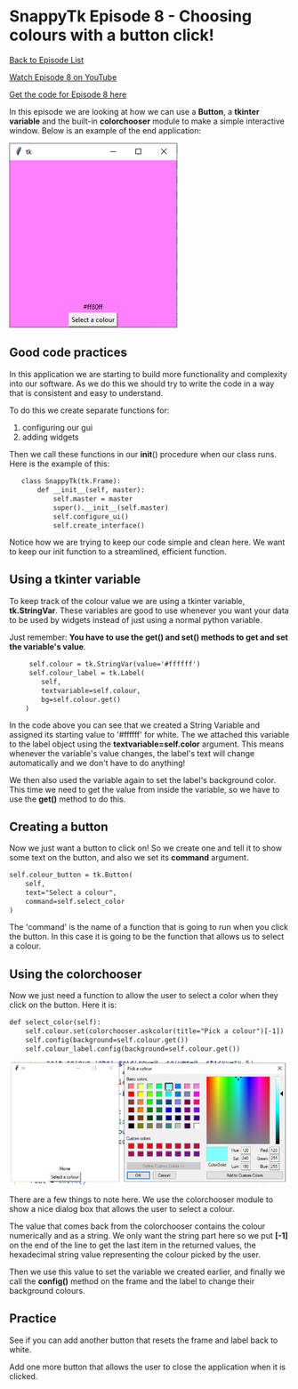 # SnappyTk Episode 8 - Choosing colours with a button click!

[Back to Episode List](../README.md)

[Watch Episode 8 on YouTube](https://youtu.be/b-85bAuDFkc)

[Get the code for Episode 8 here](code/picking_colours.py)

In this episode we are looking at how we can use a **Button**, a **tkinter variable** and the built-in **colorchooser** module to make a simple interactive window. Below is an example of the end application:

![The finished frame with a colour chosen](pics/example.png)

## Good code practices
In this application we are starting to build more functionality and complexity into our software. As we do this we should try to write the code in a way that is consistent and easy to understand.

To do this we create separate functions for:
1. configuring our gui
2. adding widgets

Then we call these functions in our __init__() procedure when our class runs. Here is the example of this:
```
   class SnappyTk(tk.Frame):
       def __init__(self, master):
           self.master = master
           super().__init__(self.master)
           self.configure_ui()
           self.create_interface()
```
Notice how we are trying to keep our code simple and clean here. We want to keep our init function to a streamlined, efficient function.

## Using a tkinter variable
To keep track of the colour value we are using a tkinter variable, **tk.StringVar**. These variables are good to use whenever you want your data to be used by widgets instead of just using a normal python variable. 

Just remember: **You have to use the get() and set() methods to get and set the variable's value**.

```
     self.colour = tk.StringVar(value='#ffffff')
     self.colour_label = tk.Label(
        self, 
        textvariable=self.colour, 
        bg=self.colour.get()
    )
```
In the code above you can see that we created a String Variable and assigned its starting value to '#ffffff' for white. The we attached this variable to the label object using the **textvariable=self.color** argument. This means whenever the variable's value changes, the label's text will change automatically and we don't have to do anything!

We then also used the variable again to set the label's background color. This time we need to get the value from inside the variable, so we have to use the **get()** method to do this.

## Creating a button
Now we just want a button to click on! So we create one and tell it to show some text on the button, and also we set its **command** argument.

    self.colour_button = tk.Button(
        self, 
        text="Select a colour", 
        command=self.select_color
    )

The 'command' is the name of a function that is going to run when you click the button. In this case it is going to be the function that allows us to select a colour.

## Using the colorchooser
Now we just need a function to allow the user to select a color when they click on the button. Here it is:

    def select_color(self):
        self.colour.set(colorchooser.askcolor(title="Pick a colour")[-1])
        self.config(background=self.colour.get())
        self.colour_label.config(background=self.colour.get())

![Showing the ColorChooser window](pics/colorchooser.png)

There are a few things to note here. We use the colorchooser module to show a nice dialog box that allows the user to select a colour. 

The value that comes back from the colorchooser contains the colour numerically and as a string. We only want the string part here so we put **[-1]** on the end of the line to get the last item in the returned values, the hexadecimal string value representing the colour picked by the user.

Then we use this value to set the variable we created earlier, and finally we call the **config()** method on the frame and the label to change their background colours.

## Practice
See if you can add another button that resets the frame and label back to white.

Add one more button that allows the user to close the application when it is clicked.
